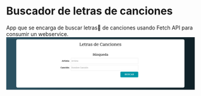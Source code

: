 # Buscador de letras de canciones
App que se encarga de buscar letras🔡 de canciones usando Fetch API para consumir un webservice. 
![Alt text](https://raw.githubusercontent.com/neolinkDev/buscardorLetrasCanciones/main/assets/Buscador%20de%20Letras%20de%20Canciones.png)
